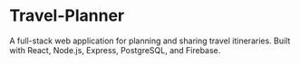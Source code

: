 # Travel-Planner
A full-stack web application for planning and sharing travel itineraries. Built with React, Node.js, Express, PostgreSQL, and Firebase.
